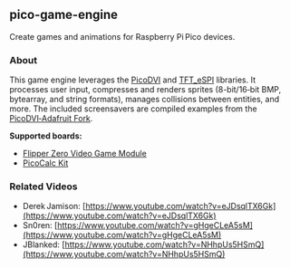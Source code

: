 ## pico-game-engine

Create games and animations for Raspberry Pi Pico devices.

### About

This game engine leverages the [PicoDVI](https://github.com/Wren6991/PicoDVI) and [TFT\_eSPI](https://github.com/Bodmer/TFT_eSPI/tree/master) libraries. It processes user input, compresses and renders sprites (8-bit/16‑bit BMP, bytearray, and string formats), manages collisions between entities, and more. The included screensavers are compiled examples from the [PicoDVI‑Adafruit Fork](https://learn.adafruit.com/picodvi-arduino-library-video-out-for-rp2040-boards/screensavers).

**Supported boards:**

* [Flipper Zero Video Game Module](https://shop.flipperzero.one/products/video-game-module-for-flipper-zero)
* [PicoCalc Kit](https://www.clockworkpi.com/product-page/picocalc)


### Related Videos

* Derek Jamison: [https://www.youtube.com/watch?v=eJDsqlTX6Gk](https://www.youtube.com/watch?v=eJDsqlTX6Gk)
* Sn0ren: [https://www.youtube.com/watch?v=gHgeCLeA5sM](https://www.youtube.com/watch?v=gHgeCLeA5sM)
* JBlanked: [https://www.youtube.com/watch?v=NHhpUs5HSmQ](https://www.youtube.com/watch?v=NHhpUs5HSmQ)
